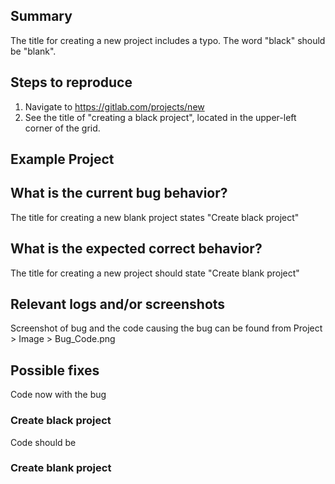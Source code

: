 
## Summary

The title for creating a new project includes a typo. The word "black" should be "blank".

## Steps to reproduce
1. Navigate to https://gitlab.com/projects/new
2. See the title of "creating a black project", located in the upper-left corner of the grid.


## Example Project


## What is the current bug behavior?

The title for creating a new blank project states "Create black project"    

## What is the expected correct behavior?

The title for creating a new project should state "Create blank project"
     
## Relevant logs and/or screenshots

Screenshot of bug and the code causing the bug can be found from Project > Image > Bug_Code.png 

## Possible fixes

Code now with the bug
<h3 class="gl-font-size-h2 gl-reset-color"> Create black project </h3> 

Code should be
<h3 class="gl-font-size-h2 gl-reset-color"> Create blank project </h3>

      
